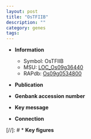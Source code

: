 ```yaml
---
layout: post
title: "OsTFIIB"
description: ""
category: genes
tags: 
---
```


* **Information**  
    + Symbol: OsTFIIB  
    + MSU: [LOC_Os09g36440](http://rice.uga.edu/cgi-bin/ORF_infopage.cgi?orf=LOC_Os09g36440)  
    + RAPdb: [Os09g0534800](http://rapdb.dna.affrc.go.jp/viewer/gbrowse_details/irgsp1?name=Os09g0534800)  

* **Publication**  

* **Genbank accession number**  

* **Key message**  

* **Connection**  

[//]: # * **Key figures**  


